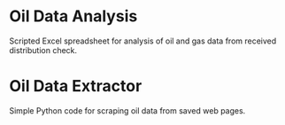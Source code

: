 # Oil Data Analysis
Scripted Excel spreadsheet for analysis of oil and gas data from received distribution check.

# Oil Data Extractor
Simple Python code for scraping oil data from saved web pages.
